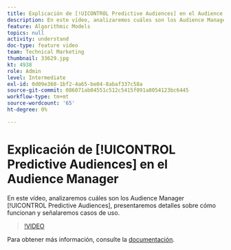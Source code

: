 ```yaml
---
title: Explicación de [!UICONTROL Predictive Audiences] en el Audience Manager
description: En este vídeo, analizaremos cuáles son los Audience Manager [!UICONTROL Predictive Audiences], presentaremos detalles sobre cómo funcionan y señalaremos casos de uso.
feature: Algorithmic Models
topics: null
activity: understand
doc-type: feature video
team: Technical Marketing
thumbnail: 33629.jpg
kt: 4938
role: Admin
level: Intermediate
exl-id: 0d09e360-1bf2-4a65-be04-8abaf337c58a
source-git-commit: 086071ab04551c512c5415f091a8054123bc6445
workflow-type: tm+mt
source-wordcount: '65'
ht-degree: 0%

---
```


# Explicación de [!UICONTROL Predictive Audiences] en el Audience Manager

En este vídeo, analizaremos cuáles son los Audience Manager [!UICONTROL Predictive Audiences], presentaremos detalles sobre cómo funcionan y señalaremos casos de uso.

>[!VIDEO](https://video.tv.adobe.com/v/33629/?quality=12)

Para obtener más información, consulte la [documentación](https://experienceleague.adobe.com/docs/audience-manager/user-guide/features/algorithmic-models/predictive-audiences/predictive-audiences.html).
